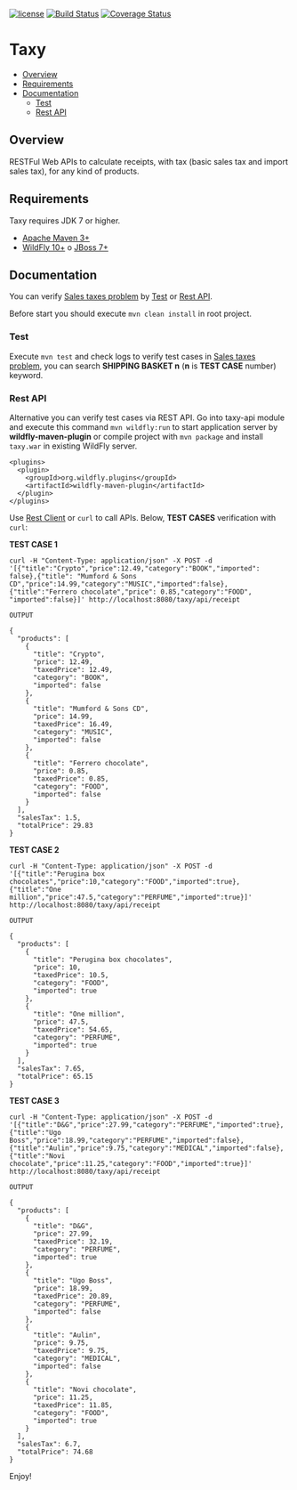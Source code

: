 [![license](https://img.shields.io/github/license/mashape/apistatus.svg?maxAge=2592000?style=flat-square)](https://opensource.org/licenses/MIT)
[![Build Status](https://travis-ci.org/mantonaci/taxy.svg?branch=master)](https://travis-ci.org/mantonaci/taxy)
[![Coverage Status](https://coveralls.io/repos/github/mantonaci/taxy/badge.svg?branch=master)](https://coveralls.io/github/mantonaci/taxy?branch=master)

# Taxy

- [Overview](#Overview)
- [Requirements](#Requirements)
- [Documentation](#Documentation)
  - [Test](#Test)
  - [Rest API](#rest-api)

## <a name='Overview'>Overview<a/>

RESTFul Web APIs to calculate receipts, with tax (basic sales tax and import sales tax), for any kind of products.

## <a name='Requirements'>Requirements<a/>

Taxy requires JDK 7 or higher.

- [Apache Maven 3+](https://maven.apache.org/)
- [WildFly 10+](http://wildfly.org/downloads/) o [JBoss 7+](http://developers.redhat.com/products/eap/download/)

## <a name='Documentation'>Documentation<a/>

You can verify [Sales taxes problem](https://github.com/xpeppers/sales-taxes-problem) by [Test](#Test) or [Rest API](#rest-api).

Before start you should execute ```mvn clean install``` in root project.

### <a name='Test'>Test<a/>

Execute ```mvn test``` and check logs to verify test cases in [Sales taxes problem](https://github.com/xpeppers/sales-taxes-problem), you can search **SHIPPING BASKET n** (**n** is **TEST CASE** number) keyword.

### <a name='rest-api'>Rest API<a/>

Alternative you can verify test cases via REST API. Go into taxy-api module and execute this command ```mvn wildfly:run``` to start application server by **wildfly-maven-plugin** or compile project with ```mvn package``` and install ```taxy.war``` in existing WildFly server.

```maven
<plugins>
  <plugin>
    <groupId>org.wildfly.plugins</groupId>
    <artifactId>wildfly-maven-plugin</artifactId>
  </plugin>
</plugins>
```
Use [Rest Client](https://www.getpostman.com) or ```curl``` to call APIs. Below, **TEST CASES** verification with ```curl```:

**TEST CASE 1**
```
curl -H "Content-Type: application/json" -X POST -d '[{"title":"Crypto","price":12.49,"category":"BOOK","imported": false},{"title": "Mumford & Sons CD","price":14.99,"category":"MUSIC","imported":false},{"title":"Ferrero chocolate","price": 0.85,"category":"FOOD", "imported":false}]' http://localhost:8080/taxy/api/receipt
```
```
OUTPUT

{
  "products": [
    {
      "title": "Crypto",
      "price": 12.49,
      "taxedPrice": 12.49,
      "category": "BOOK",
      "imported": false
    },
    {
      "title": "Mumford & Sons CD",
      "price": 14.99,
      "taxedPrice": 16.49,
      "category": "MUSIC",
      "imported": false
    },
    {
      "title": "Ferrero chocolate",
      "price": 0.85,
      "taxedPrice": 0.85,
      "category": "FOOD",
      "imported": false
    }
  ],
  "salesTax": 1.5,
  "totalPrice": 29.83
}
```

**TEST CASE 2**
```
curl -H "Content-Type: application/json" -X POST -d '[{"title":"Perugina box chocolates","price":10,"category":"FOOD","imported":true},{"title":"One million","price":47.5,"category":"PERFUME","imported":true}]' http://localhost:8080/taxy/api/receipt
```
```
OUTPUT

{
  "products": [
    {
      "title": "Perugina box chocolates",
      "price": 10,
      "taxedPrice": 10.5,
      "category": "FOOD",
      "imported": true
    },
    {
      "title": "One million",
      "price": 47.5,
      "taxedPrice": 54.65,
      "category": "PERFUME",
      "imported": true
    }
  ],
  "salesTax": 7.65,
  "totalPrice": 65.15
}
```

**TEST CASE 3**
```
curl -H "Content-Type: application/json" -X POST -d '[{"title":"D&G","price":27.99,"category":"PERFUME","imported":true},{"title":"Ugo Boss","price":18.99,"category":"PERFUME","imported":false},{"title":"Aulin","price":9.75,"category":"MEDICAL","imported":false},{"title":"Novi chocolate","price":11.25,"category":"FOOD","imported":true}]' http://localhost:8080/taxy/api/receipt
```
```
OUTPUT

{
  "products": [
    {
      "title": "D&G",
      "price": 27.99,
      "taxedPrice": 32.19,
      "category": "PERFUME",
      "imported": true
    },
    {
      "title": "Ugo Boss",
      "price": 18.99,
      "taxedPrice": 20.89,
      "category": "PERFUME",
      "imported": false
    },
    {
      "title": "Aulin",
      "price": 9.75,
      "taxedPrice": 9.75,
      "category": "MEDICAL",
      "imported": false
    },
    {
      "title": "Novi chocolate",
      "price": 11.25,
      "taxedPrice": 11.85,
      "category": "FOOD",
      "imported": true
    }
  ],
  "salesTax": 6.7,
  "totalPrice": 74.68
}
```
Enjoy!


 
